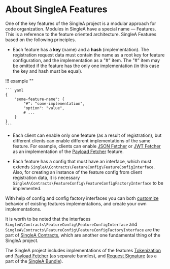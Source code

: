 # About SingleA Features

One of the key features of the SingleA project is a modular approach for code organization. Modules
in SingleA have a special name — Features. This is a reference to the feature oriented architecture.
SingleA Features based on the following principles.

* Each feature has a **key** (name) and a **hash** (implementation). The registration request data
  must contain the name as a root key for feature configuration, and the implementation as a "#"
  item. The "#" item may be omitted if the feature has the only one implementation (in this case the
  key and hash must be equal).

!!! example ""

    ``` yaml
    {
        "some-feature-name": {
            "#": "some-implementation",
            "option": "value",
            # ...
        }
    }
    ```

* Each client can enable only one feature (as a result of registration), but different clients can
  enable different implementations of the same feature. For example, clients can
  enable [JSON Fetcher](../bundles/json-fetcher.md)
  or [JWT Fetcher](../bundles/jwt-fetcher.md) as an implementation of
  the [Payload Fetcher](payload-fetcher.md) feature.

* Each feature has a config that must have an interface, which must
  extends `SingleA\Contracts\FeatureConfig\FeatureConfigInterface`. Also, for creating an instance
  of the feature config from client registration data, it is
  necessary `SingleA\Contracts\FeatureConfig\FeatureConfigFactoryInterface` to be implemented.

With help of config and config factory interfaces you can
both [customize](../bundles/singlea.md#customization) behavior of existing features implementations,
and create your own implementations.

It is worth to be noted that the interfaces `SingleA\Contracts\FeatureConfig\FeatureConfigInterface`
and `SingleA\Contracts\FeatureConfig\FeatureConfigFactoryInterface` are the part
of [SingleA Contracts](contracts.md), which are another one fundamental thing of the SingleA
project.

The SingleA project includes implementations of the features [Tokenization](tokenization.md)
and [Payload Fetcher](payload-fetcher.md) (as separate bundles),
and [Request Signature](signature.md) (as a part of the [SingleA Bundle](../bundles/singlea.md)).
